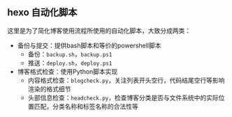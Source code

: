 ## hexo 自动化脚本

这里是为了简化博客使用流程所使用的自动化脚本，大致分成两类：

- 备份与提交：提供bash脚本和等价的powershell脚本
  - 备份：`backup.sh`，`backup.ps1`
  - 推送：`deploy.sh`，`deploy.ps1`
- 博客格式检查：使用Python脚本实现
  - 内容格式检查：`blogcheck.py`，关注列表开头空行，代码结尾空行等影响渲染的格式细节
  - 头部信息检查：`headcheck.py`，检查博客分类是否与文件系统中的实际位置匹配，分类名称和标签名称的合法性等
